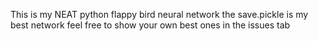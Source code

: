 This is my NEAT python flappy bird neural network 
the save.pickle is my best network feel free to show your own best ones in the issues tab
